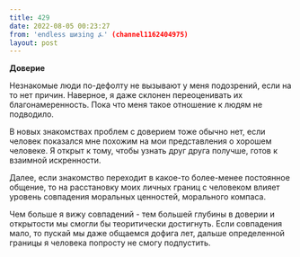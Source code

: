 ```yaml
---
title: 429
date: 2022-08-05 00:23:27
from: 'endless шизing ⍼' (channel1162404975)
layout: post
---
```


**Доверие**

Незнакомые люди по-дефолту не вызывают у меня подозрений, если на то нет причин. Наверное, я даже склонен переоценивать их благонамеренность. Пока что меня такое отношение к людям не подводило.

В новых знакомствах проблем с доверием тоже обычно нет, если человек показался мне похожим на мои представления о хорошем человеке. Я открыт к тому, чтобы узнать друг друга получше, готов к взаимной искренности.

Далее, если знакомство переходит в какое-то более-менее постоянное общение, то на расстановку моих личных границ с человеком влияет уровень совпадения моральных ценностей, морального компаса.

Чем больше я вижу совпадений - тем большей глубины в доверии и открытости мы смогли бы теоритически достигнуть.
Если совпадения мало, то пускай мы даже общаемся дофига лет, дальше определенной границы я человека попросту не смогу подпустить.
